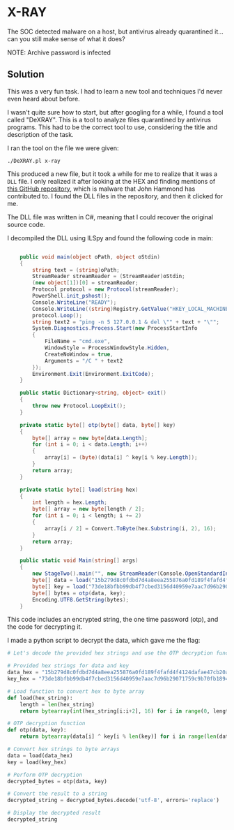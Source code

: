 # X-RAY
The SOC detected malware on a host, but antivirus already quarantined it... can you still make sense of what it does?

NOTE: Archive password is infected


## Solution

This was a very fun task. I had to learn a new tool and techniques I'd never even heard about before.

I wasn't quite sure how to start, but after googling for a while, I found a tool called "DeXRAY". This is a tool to analyze files quarantined by antivirus programs. This had to be the correct tool to use, considering the title and description of the task.

I ran the tool on the file we were given:

`./DeXRAY.pl x-ray`

This produced a new file, but it took a while for me to realize that it was a `DLL` file. I only realized it after looking at the HEX and finding mentions of [this GitHub repository](https://github.com/calebstewart/pwncat-windows-c2), which is malware that John Hammond has contributed to. I found the DLL files in the repository, and then it clicked for me.

The DLL file was written in C#, meaning that I could recover the original source code.

I decompiled the DLL using ILSpy and found the following code in main:

```c#

	public void main(object oPath, object oStdin)
	{
		string text = (string)oPath;
		StreamReader streamReader = (StreamReader)oStdin;
		(new object[1])[0] = streamReader;
		Protocol protocol = new Protocol(streamReader);
		PowerShell.init_pshost();
		Console.WriteLine("READY");
		Console.WriteLine((string)Registry.GetValue("HKEY_LOCAL_MACHINE\\SOFTWARE\\Microsoft\\Cryptography", "MachineGuid", "NONE"));
		protocol.Loop();
		string text2 = "ping -n 5 127.0.0.1 & del \"" + text + "\"";
		System.Diagnostics.Process.Start(new ProcessStartInfo
		{
			FileName = "cmd.exe",
			WindowStyle = ProcessWindowStyle.Hidden,
			CreateNoWindow = true,
			Arguments = "/C " + text2
		});
		Environment.Exit(Environment.ExitCode);
	}

	public static Dictionary<string, object> exit()
	{
		throw new Protocol.LoopExit();
	}

	private static byte[] otp(byte[] data, byte[] key)
	{
		byte[] array = new byte[data.Length];
		for (int i = 0; i < data.Length; i++)
		{
			array[i] = (byte)(data[i] ^ key[i % key.Length]);
		}
		return array;
	}

	private static byte[] load(string hex)
	{
		int length = hex.Length;
		byte[] array = new byte[length / 2];
		for (int i = 0; i < length; i += 2)
		{
			array[i / 2] = Convert.ToByte(hex.Substring(i, 2), 16);
		}
		return array;
	}

	public static void Main(string[] args)
	{
		new StageTwo().main("", new StreamReader(Console.OpenStandardInput()));
		byte[] data = load("15b279d8c0fdbd7d4a8eea255876a0fd189f4fafd4f4124dafae47cb20a447308e3f77995d3c");
		byte[] key = load("73de18bfbb99db4f7cbed3156d40959e7aac7d96b29071759c9b70fb18947000be5d41ab6c41");
		byte[] bytes = otp(data, key);
		Encoding.UTF8.GetString(bytes);
	}
```

This code includes an encrypted string, the one time password (otp), and the code for decrypting it.

I made a python script to decrypt the data, which gave me the flag:

```python
# Let's decode the provided hex strings and use the OTP decryption function to reveal the hidden data.

# Provided hex strings for data and key
data_hex = "15b279d8c0fdbd7d4a8eea255876a0fd189f4fafd4f4124dafae47cb20a447308e3f77995d3c"
key_hex = "73de18bfbb99db4f7cbed3156d40959e7aac7d96b29071759c9b70fb18947000be5d41ab6c41"

# Load function to convert hex to byte array
def load(hex_string):
    length = len(hex_string)
    return bytearray(int(hex_string[i:i+2], 16) for i in range(0, length, 2))

# OTP decryption function
def otp(data, key):
    return bytearray(data[i] ^ key[i % len(key)] for i in range(len(data)))

# Convert hex strings to byte arrays
data = load(data_hex)
key = load(key_hex)

# Perform OTP decryption
decrypted_bytes = otp(data, key)

# Convert the result to a string
decrypted_string = decrypted_bytes.decode('utf-8', errors='replace')

# Display the decrypted result
decrypted_string
```
